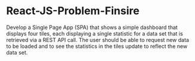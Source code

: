 # React-JS-Problem-Finsire
Develop a Single Page App (SPA) that shows a simple dashboard that displays four tiles, each displaying a single statistic for a data set that is retrieved via a REST API call. The user should be able to request new data to be loaded and to see the statistics in the tiles update to reflect the new data set.
